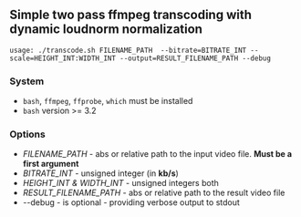 ## Simple two pass ffmpeg transcoding with dynamic loudnorm normalization

```shell
usage: ./transcode.sh FILENAME_PATH  --bitrate=BITRATE_INT --scale=HEIGHT_INT:WIDTH_INT --output=RESULT_FILENAME_PATH --debug
```
### System
* `bash`, `ffmpeg`, `ffprobe`, `which` must be installed
* `bash` version >= 3.2 

### Options
* _FILENAME_PATH_ - abs or relative path to the input video file. **Must be a first argument**
* _BITRATE_INT_ - unsigned integer (in __kb/s__)
* _HEIGHT_INT & WIDTH_INT_ - unsigned integers both
* _RESULT_FILENAME_PATH_ - abs or relative path to the result video file
* --debug - is optional - providing verbose output to stdout
